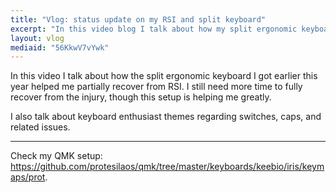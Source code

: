 ```yaml
---
title: "Vlog: status update on my RSI and split keyboard"
excerpt: "In this video blog I talk about how my split ergonomic keyboard has helped me overcome a painful injury. I also discuss mechanical keyboard hardware."
layout: vlog
mediaid: "56KkwV7vYwk"
---
```


In this video I talk about how the split ergonomic keyboard I got
earlier this year helped me partially recover from RSI. I still need
more time to fully recover from the injury, though this setup is
helping me greatly.

I also talk about keyboard enthusiast themes regarding switches, caps,
and related issues.

* * *

Check my QMK setup:
<https://github.com/protesilaos/qmk/tree/master/keyboards/keebio/iris/keymaps/prot>.
